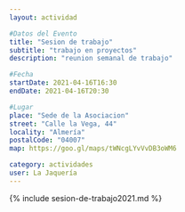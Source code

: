 ```yaml
---
layout: actividad

#Datos del Evento
title: "Sesion de trabajo"
subtitle: "trabajo en proyectos"
description: "reunion semanal de trabajo"

#Fecha
startDate: 2021-04-16T16:30
endDate: 2021-04-16T20:30

#Lugar
place: "Sede de la Asociacion"
street: "Calle la Vega, 44"
locality: "Almería"
postalCode: "04007"
map: https://goo.gl/maps/tWNcgLYvVvDB3oWM6

category: actividades
user: La Jaquería
---
```


{% include sesion-de-trabajo2021.md %}
